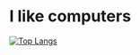 # I like computers
[![Top Langs](https://github-readme-stats.vercel.app/api/top-langs/?username=hypercomrade&layout=pie)](https://github.com/anuraghazra/github-readme-stats)

